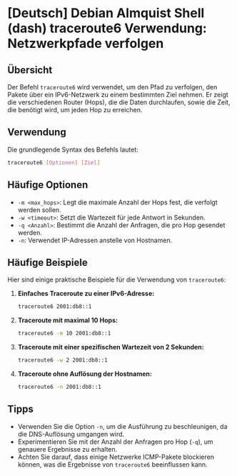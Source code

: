 # [Deutsch] Debian Almquist Shell (dash) traceroute6 Verwendung: Netzwerkpfade verfolgen

## Übersicht
Der Befehl `traceroute6` wird verwendet, um den Pfad zu verfolgen, den Pakete über ein IPv6-Netzwerk zu einem bestimmten Ziel nehmen. Er zeigt die verschiedenen Router (Hops), die die Daten durchlaufen, sowie die Zeit, die benötigt wird, um jeden Hop zu erreichen.

## Verwendung
Die grundlegende Syntax des Befehls lautet:

```bash
traceroute6 [Optionen] [Ziel]
```

## Häufige Optionen
- `-m <max_hops>`: Legt die maximale Anzahl der Hops fest, die verfolgt werden sollen.
- `-w <timeout>`: Setzt die Wartezeit für jede Antwort in Sekunden.
- `-q <Anzahl>`: Bestimmt die Anzahl der Anfragen, die pro Hop gesendet werden.
- `-n`: Verwendet IP-Adressen anstelle von Hostnamen.

## Häufige Beispiele
Hier sind einige praktische Beispiele für die Verwendung von `traceroute6`:

1. **Einfaches Traceroute zu einer IPv6-Adresse:**
   ```bash
   traceroute6 2001:db8::1
   ```

2. **Traceroute mit maximal 10 Hops:**
   ```bash
   traceroute6 -m 10 2001:db8::1
   ```

3. **Traceroute mit einer spezifischen Wartezeit von 2 Sekunden:**
   ```bash
   traceroute6 -w 2 2001:db8::1
   ```

4. **Traceroute ohne Auflösung der Hostnamen:**
   ```bash
   traceroute6 -n 2001:db8::1
   ```

## Tipps
- Verwenden Sie die Option `-n`, um die Ausführung zu beschleunigen, da die DNS-Auflösung umgangen wird.
- Experimentieren Sie mit der Anzahl der Anfragen pro Hop (`-q`), um genauere Ergebnisse zu erhalten.
- Achten Sie darauf, dass einige Netzwerke ICMP-Pakete blockieren können, was die Ergebnisse von `traceroute6` beeinflussen kann.